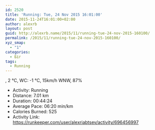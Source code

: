 ```yaml
---
id: 2520
title: 'Running: Tue, 24 Nov 2015 16:01:00'
date: 2015-11-24T16:01:00+02:00
author: alexrb
layout: post
guid: http://alexrb.name/2015/11/running-tue-24-nov-2015-160100/
permalink: /2015/11/running-tue-24-nov-2015-160100/
xyz_smap:
  - "1"
categories:
  - Біг
tags:
  - Running
---
```

, 2 &deg;C, WC: -1 &deg;C, 15km/h WNW, 87%

<ul class="rk-list">
  <li class="rk-activity">
    Activity: Running
  </li>
  <li class="rk-distance">
    Distance: 7.01 km
  </li>
  <li class="rk-duration">
    Duration: 00:44:24
  </li>
  <li class="rk-avg-pace">
    Average Pace: 06:20 min/km
  </li>
  <li class="rk-calories">
    Calories Burned: 525
  </li>
  <li class="rk-activity-link">
    Activity Link: <a href="https://runkeeper.com/user/alexriabtsev/activity/696456997">https://runkeeper.com/user/alexriabtsev/activity/696456997</a>
  </li>
</ul>